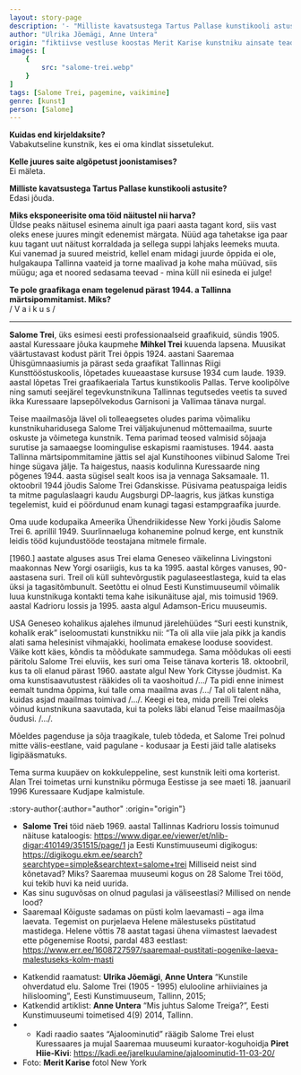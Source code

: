 ```yaml
---
layout: story-page
description: '- "Milliste kavatsustega Tartus Pallase kunstikooli astusite?" - "Edasi jõuda."'
author: "Ulrika Jõemägi, Anne Untera"
origin: "fiktiivse vestluse koostas Merit Karise kunstniku ainsate teadaolevate tsitaatidega tema elu ja loomingut käsitlevast raamatust “Kunstile ohverdatud elu”."
images: [
    {
        src: "salome-trei.webp"
    }
]
tags: [Salome Trei, pagemine, vaikimine]
genre: [kunst]
person: [Salome]
---
```


<!-- # {{ $doc.title }} -->


**Kuidas end kirjeldaksite?** \
Vabakutseline kunstnik, kes ei oma kindlat sissetulekut.

**Kelle juures saite algõpetust joonistamises?** \
Ei mäleta.

**Milliste kavatsustega Tartus Pallase kunstikooli astusite?** \
Edasi jõuda.

**Miks eksponeerisite oma töid näitustel nii harva?** \
Üldse peaks näitusel esinema ainult iga paari aasta tagant kord, siis vast oleks enese juures mingit edenemist märgata. Nüüd aga tahetakse iga paar kuu tagant uut näitust korraldada ja sellega suppi lahjaks leemeks muuta. Kui vanemad ja suured meistrid, kellel enam midagi juurde õppida ei ole, hulgakaupa Tallinna vaateid ja torne maalivad ja kohe maha müüvad, siis müügu; aga et noored sedasama teevad - mina küll nii esineda ei julge! 

**Te pole graafikaga enam tegelenud pärast 1944. a Tallinna märtsipommitamist. Miks?** \
/ V a i k u s /

<hr />

**Salome Trei**, üks esimesi eesti professionaalseid graafikuid, sündis 1905. aastal Kuressaare jõuka kaupmehe **Mihkel Trei** kuuenda lapsena. Muusikat väärtustavast kodust pärit Trei õppis 1924. aastani Saaremaa Ühisgümnaasiumis ja pärast seda graafikat Tallinnas Riigi Kunsttööstuskoolis, lõpetades kuueaastase kursuse 1934 cum laude. 1939. aastal lõpetas Trei graafikaeriala Tartus kunstikoolis Pallas. Terve koolipõlve ning samuti seejärel tegevkunstnikuna Tallinnas tegutsedes veetis ta suved ikka Kuressaare lapsepõlvekodus Garnisoni ja Vallimaa tänava nurgal.

Teise maailmasõja lävel oli tolleaegsetes oludes parima võimaliku kunstnikuharidusega Salome Trei väljakujunenud mõttemaailma, suurte oskuste ja võimetega kunstnik. Tema parimad teosed valmisid sõjaaja surutise ja samaaegse loomingulise eskapismi raamistuses. 1944. aasta Tallinna märtsipommitamine jättis sel ajal Kunstihoones viibinud Salome Trei hinge sügava jälje. Ta haigestus, naasis kodulinna Kuressaarde ning põgenes 1944. aasta sügisel sealt koos isa ja vennaga Saksamaale. 11. oktoobril 1944 jõudis Salome Trei Gdanskisse. Püsivama peatuspaiga leidis ta mitme pagulaslaagri kaudu Augsburgi DP-laagris, kus jätkas kunstiga tegelemist, kuid ei pöördunud enam kunagi tagasi estampgraafika juurde.

Oma uude kodupaika Ameerika Ühendriikidesse New Yorki jõudis Salome Trei 6. aprillil 1949. Suurlinnaeluga kohanemine polnud kerge, ent kunstnik leidis tööd kujundustööde teostajana mitmele firmale. 

[1960.] aastate alguses asus Trei elama Geneseo väikelinna Livingstoni maakonnas New Yorgi osariigis, kus ta ka 1995. aastal kõrges vanuses, 90-aastasena suri. Treil oli küll suhtevõrgustik pagulaseestlastega, kuid ta elas üksi ja tagasitõmbunult. Seetõttu ei olnud Eesti Kunstimuuseumil võimalik luua kunstnikuga kontakti tema kahe isikunäituse ajal, mis toimusid 1969. aastal Kadrioru lossis ja 1995. aasta algul Adamson-Ericu muuseumis.

USA Geneseo kohalikus ajalehes ilmunud järelehüüdes “Suri eesti kunstnik, kohalik erak” iseloomustati kunstnikku nii: “Ta oli alla viie jala pikk ja kandis alati sama helesinist vihmajakki, hoolimata emakese looduse soovidest. Väike kott käes, kõndis ta mõõdukate sammudega. Sama mõõdukas oli eesti päritolu Salome Trei eluviis, kes suri oma Teise tänava korteris 18. oktoobril, kus ta oli elanud pärast 1960. aastate algul New York Citysse jõudmist. Ka oma kunstisaavutustest rääkides oli ta vaoshoitud /…/ Ta pidi enne inimest eemalt tundma õppima, kui talle oma maailma avas /…/ Tal oli talent näha, kuidas asjad maailmas toimivad /…/. Keegi ei tea, mida preili Trei oleks võinud kunstnikuna saavutada, kui ta poleks läbi elanud Teise maailmasõja õudusi. /…/. 

Mõeldes pagenduse ja sõja traagikale, tuleb tõdeda, et Salome Trei polnud mitte välis-eestlane, vaid pagulane - kodusaar ja Eesti jäid talle alatiseks ligipääsmatuks.

Tema surma kuupäev on kokkuleppeline, sest kunstnik leiti oma korterist. Alan Trei toimetas urni kunstniku põrmuga Eestisse ja see maeti 18. jaanuaril 1996 Kuressaare Kudjape kalmistule. 





:story-author{:author="author" :origin="origin"}

<details-wrapper summary="Mis mõtted tekkisid?">

- **Salome Trei** töid näeb 1969. aastal Tallinnas Kadrioru lossis toimunud näituse kataloogis: https://www.digar.ee/viewer/et/nlib-digar:410149/351515/page/1 ja Eesti Kunstimuuseumi digikogus: https://digikogu.ekm.ee/search?searchtype=simple&searchtext=salome+trei Milliseid neist sind kõnetavad? Miks? Saaremaa muuseumi kogus on 28 Salome Trei tööd, kui tekib huvi ka neid uurida.
- Kas sinu suguvõsas on olnud pagulasi ja väliseestlasi? Millised on nende lood? 
- Saaremaal Kõiguste sadamas on püsti kolm laevamasti – aga ilma laevata. Tegemist on purjelaeva Helene mälestuseks püstitatud mastidega. Helene võttis 78 aastat tagasi ühena viimastest laevadest ette põgenemise Rootsi, pardal 483 eestlast: https://www.err.ee/1608727597/saaremaal-pustitati-pogenike-laeva-malestuseks-kolm-masti


</details-wrapper>


<details-wrapper summary="Allikad" class="text-sm" icon="icon-park-outline:document-folder">

- Katkendid raamatust: **Ulrika Jõemägi**, **Anne Untera** “Kunstile ohverdatud elu. Salome Trei (1905 - 1995) elulooline arhiiviaines ja hilislooming”, Eesti Kunstimuuseum, Tallinn, 2015;
- Katkendid artiklist: **Anne Untera** “Mis juhtus Salome Treiga?”, Eesti Kunstimuuseumi toimetised 4(9) 2014, Tallinn.
- - Kadi raadio saates “Ajaloominutid” räägib Salome Trei elust Kuressaares ja mujal Saaremaa muuseumi kuraator-koguhoidja **Piret Hiie-Kivi**: https://kadi.ee/jarelkuulamine/ajaloominutid-11-03-20/
- Foto: **Merit Karise** fotol New York

</details-wrapper>